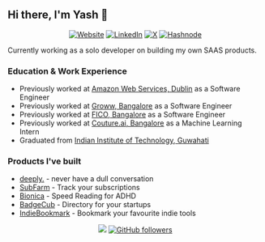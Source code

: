 ## Hi there, I'm Yash 👋

[//]: # (https://github.com/inttter/md-badges?tab=readme-ov-file#%EF%B8%8F-blog)

<div align="center">

[![Website](https://img.shields.io/badge/Firefox-FF7139?logo=Firefox&logoColor=white)](https://www.yashgandhe.com)
[![LinkedIn](https://img.shields.io/badge/Linkedin-%230077B5.svg?logo=linkedin&logoColor=white)](https://www.linkedin.com/in/yash-gandhe)
[![X](https://img.shields.io/badge/X-%23000000.svg?logo=X&logoColor=white)](https://x.com/YashGandhe)
[![Hashnode](https://img.shields.io/badge/Hashnode-2962FF?logo=hashnode&logoColor=white)](https://blog.yashgandhe.com/)

</div>

Currently working as a solo developer on building my own SAAS products.

### Education & Work Experience

- Previously worked at [Amazon Web Services, Dublin](https://aws.amazon.com/) as a Software Engineer
- Previously worked at [Groww, Bangalore](https://groww.in/) as a Software Engineer
- Previously worked at [FICO, Bangalore](https://www.fico.com/) as a Software Engineer
- Previously worked at [Couture.ai, Bangalore](https://couture.ai) as a Machine Learning Intern
- Graduated from [Indian Institute of Technology, Guwahati](https://www.iitg.ac.in/)

### Products I've built
- [deeply.](https://getdeeply.app) - never have a dull conversation
- [SubFarm](https://subfarm.app) - Track your subscriptions
- [Bionica](https://apps.apple.com/in/app/speed-reading-bionica/id6743858611) - Speed Reading for ADHD
- [BadgeCub](https://badgecub.com) - Directory for your startups
- [IndieBookmark](https://indiebookmark.com) - Bookmark your favourite indie tools

<div align="center">

![](https://komarev.com/ghpvc/?yashgandhe666&color=blue&style=flat)
[![GitHub followers](https://img.shields.io/github/followers/yashgandhe666?label=Follow&maxAge=3600&style=flat-square&logo=Github&labelColor=000000&color=000000)](https://github.com/yashgandhe666?tab=followers)

</div>
